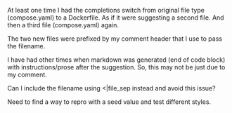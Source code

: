 

At least one time I had the completions switch from original file type (compose.yaml) to a Dockerfile. As if it were suggesting a second file. And then a third file (compose.yaml) again.

The two new files were prefixed by my comment header that I use to pass the filename.

I have had other times when markdown was generated (end of code block) with instructions/prose after the suggestion. So, this may not be just due to my comment.

Can I include the filename using <|file_sep instead and avoid this issue?

Need to find a way to repro with a seed value and test different styles.
